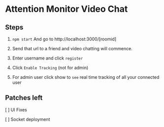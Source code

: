 # Attention Monitor Video Chat

## Steps

1. `npm start` And go to http://localhost:3000/[roomid]

2. Send that url to a friend and video chatting will commence.

3. Enter username and click `register`

4. Click `Enable Tracking` (not for admin)

5. For admin user click show to `see` real time tracking of all your connected user

## Patches left

 [ ] UI Fixes
 
 [ ] Socket deployment

